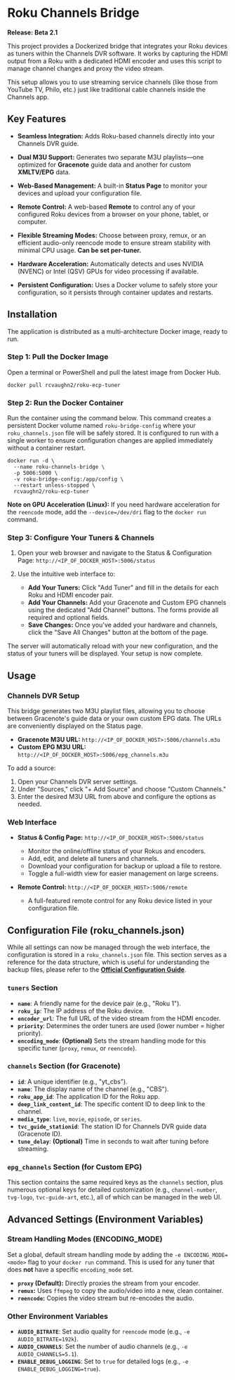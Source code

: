 # **Roku Channels Bridge**

**Release: Beta 2.1**

This project provides a Dockerized bridge that integrates your Roku devices as tuners within the Channels DVR software. It works by capturing the HDMI output from a Roku with a dedicated HDMI encoder and uses this script to manage channel changes and proxy the video stream.

This setup allows you to use streaming service channels (like those from YouTube TV, Philo, etc.) just like traditional cable channels inside the Channels app.

## **Key Features**

* **Seamless Integration:** Adds Roku-based channels directly into your Channels DVR guide.

* **Dual M3U Support:** Generates two separate M3U playlists—one optimized for **Gracenote** guide data and another for custom **XMLTV/EPG** data.

* **Web-Based Management:** A built-in **Status Page** to monitor your devices and upload your configuration file.

* **Remote Control:** A web-based **Remote** to control any of your configured Roku devices from a browser on your phone, tablet, or computer.

* **Flexible Streaming Modes:** Choose between proxy, remux, or an efficient audio-only reencode mode to ensure stream stability with minimal CPU usage. **Can be set per-tuner.**

* **Hardware Acceleration:** Automatically detects and uses NVIDIA (NVENC) or Intel (QSV) GPUs for video processing if available.

* **Persistent Configuration:** Uses a Docker volume to safely store your configuration, so it persists through container updates and restarts.

## **Installation**

The application is distributed as a multi-architecture Docker image, ready to run.

### **Step 1: Pull the Docker Image**

Open a terminal or PowerShell and pull the latest image from Docker Hub.

```
docker pull rcvaughn2/roku-ecp-tuner

```

### **Step 2: Run the Docker Container**

Run the container using the command below. This command creates a persistent Docker volume named `roku-bridge-config` where your `roku_channels.json` file will be safely stored. It is configured to run with a single worker to ensure configuration changes are applied immediately without a container restart.

```
docker run -d \
  --name roku-channels-bridge \
  -p 5006:5000 \
  -v roku-bridge-config:/app/config \
  --restart unless-stopped \
  rcvaughn2/roku-ecp-tuner

```

**Note on GPU Acceleration (Linux):** If you need hardware acceleration for the `reencode` mode, add the `--device=/dev/dri` flag to the `docker run` command.

### **Step 3: Configure Your Tuners & Channels**

1.  Open your web browser and navigate to the Status & Configuration Page:
    `http://<IP_OF_DOCKER_HOST>:5006/status`

2.  Use the intuitive web interface to:
    * **Add Your Tuners:** Click "Add Tuner" and fill in the details for each Roku and HDMI encoder pair.
    * **Add Your Channels:** Add your Gracenote and Custom EPG channels using the dedicated "Add Channel" buttons. The forms provide all required and optional fields.
    * **Save Changes:** Once you've added your hardware and channels, click the "Save All Changes" button at the bottom of the page.

The server will automatically reload with your new configuration, and the status of your tuners will be displayed. Your setup is now complete.

## **Usage**

### **Channels DVR Setup**

This bridge generates two M3U playlist files, allowing you to choose between Gracenote's guide data or your own custom EPG data. The URLs are conveniently displayed on the Status page.

* **Gracenote M3U URL:** `http://<IP_OF_DOCKER_HOST>:5006/channels.m3u`
* **Custom EPG M3U URL:** `http://<IP_OF_DOCKER_HOST>:5006/epg_channels.m3u`

To add a source:

1.  Open your Channels DVR server settings.
2.  Under "Sources," click "+ Add Source" and choose "Custom Channels."
3.  Enter the desired M3U URL from above and configure the options as needed.

### **Web Interface**

* **Status & Config Page:** `http://<IP_OF_DOCKER_HOST>:5006/status`
    * Monitor the online/offline status of your Rokus and encoders.
    * Add, edit, and delete all tuners and channels.
    * Download your configuration for backup or upload a file to restore.
    * Toggle a full-width view for easier management on large screens.

* **Remote Control:** `http://<IP_OF_DOCKER_HOST>:5006/remote`
    * A full-featured remote control for any Roku device listed in your configuration file.

## **Configuration File (roku_channels.json)**

While all settings can now be managed through the web interface, the configuration is stored in a `roku_channels.json` file. This section serves as a reference for the data structure, which is useful for understanding the backup files, please refer to the [**Official Configuration Guide**](https://tuner.ct.ws).

### **`tuners` Section**

* **`name`**: A friendly name for the device pair (e.g., "Roku 1").
* **`roku_ip`**: The IP address of the Roku device.
* **`encoder_url`**: The full URL of the video stream from the HDMI encoder.
* **`priority`**: Determines the order tuners are used (lower number = higher priority).
* **`encoding_mode`**: **(Optional)** Sets the stream handling mode for this specific tuner (`proxy`, `remux`, or `reencode`).

### **`channels` Section (for Gracenote)**

* **`id`**: A unique identifier (e.g., "yt_cbs").
* **`name`**: The display name of the channel (e.g., "CBS").
* **`roku_app_id`**: The application ID for the Roku app.
* **`deep_link_content_id`**: The specific content ID to deep link to the channel.
* **`media_type`**: `live`, `movie`, `episode`, or `series`.
* **`tvc_guide_stationid`**: The station ID for Channels DVR guide data (Gracenote ID).
* **`tune_delay`**: **(Optional)** Time in seconds to wait after tuning before streaming.

### **`epg_channels` Section (for Custom EPG)**

This section contains the same required keys as the `channels` section, plus numerous optional keys for detailed customization (e.g., `channel-number`, `tvg-logo`, `tvc-guide-art`, etc.), all of which can be managed in the web UI.

## **Advanced Settings (Environment Variables)**

### **Stream Handling Modes (ENCODING_MODE)**

Set a global, default stream handling mode by adding the `-e ENCODING_MODE=<mode>` flag to your `docker run` command. This is used for any tuner that does **not** have a specific `encoding_mode` set.

* **`proxy` (Default):** Directly proxies the stream from your encoder.
* **`remux`:** Uses `ffmpeg` to copy the audio/video into a new, clean container.
* **`reencode`:** Copies the video stream but re-encodes the audio.

### **Other Environment Variables**

* **`AUDIO_BITRATE`**: Set audio quality for `reencode` mode (e.g., `-e AUDIO_BITRATE=192k`).
* **`AUDIO_CHANNELS`**: Set the number of audio channels (e.g., `-e AUDIO_CHANNELS=5.1`).
* **`ENABLE_DEBUG_LOGGING`**: Set to `true` for detailed logs (e.g., `-e ENABLE_DEBUG_LOGGING=true`).
